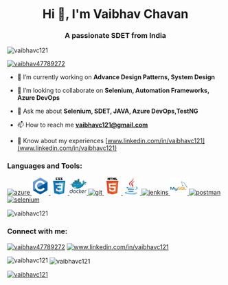 <h1 align="center">Hi 👋, I'm Vaibhav Chavan</h1>
<h3 align="center">A passionate SDET from India</h3>

<p align="left"> <img src="https://komarev.com/ghpvc/?username=vaibhavc121&label=Profile%20views&color=0e75b6&style=flat" alt="vaibhavc121" /> </p>

<p align="left"> <a href="https://twitter.com/vaibhav47789272" target="blank"><img src="https://img.shields.io/twitter/follow/vaibhav47789272?logo=twitter&style=for-the-badge" alt="vaibhav47789272" /></a> </p>

- 🔭 I’m currently working on **Advance Design Patterns, System Design**

- 👯 I’m looking to collaborate on **Selenium, Automation Frameworks, Azure DevOps**

- 💬 Ask me about **Selenium, SDET, JAVA, Azure DevOps,TestNG**

- 📫 How to reach me **vaibhavc121@gmail.com**

- 📄 Know about my experiences [www.linkedin.com/in/vaibhavc121](www.linkedin.com/in/vaibhavc121)

<h3 align="left">Languages and Tools:</h3>
<p align="left"> <a href="https://azure.microsoft.com/en-in/" target="_blank" rel="noreferrer"> <img src="https://www.vectorlogo.zone/logos/microsoft_azure/microsoft_azure-icon.svg" alt="azure" width="40" height="40"/> </a> <a href="https://www.cprogramming.com/" target="_blank" rel="noreferrer"> <img src="https://raw.githubusercontent.com/devicons/devicon/master/icons/c/c-original.svg" alt="c" width="40" height="40"/> </a> <a href="https://www.w3schools.com/css/" target="_blank" rel="noreferrer"> <img src="https://raw.githubusercontent.com/devicons/devicon/master/icons/css3/css3-original-wordmark.svg" alt="css3" width="40" height="40"/> </a> <a href="https://www.docker.com/" target="_blank" rel="noreferrer"> <img src="https://raw.githubusercontent.com/devicons/devicon/master/icons/docker/docker-original-wordmark.svg" alt="docker" width="40" height="40"/> </a> <a href="https://git-scm.com/" target="_blank" rel="noreferrer"> <img src="https://www.vectorlogo.zone/logos/git-scm/git-scm-icon.svg" alt="git" width="40" height="40"/> </a> <a href="https://www.w3.org/html/" target="_blank" rel="noreferrer"> <img src="https://raw.githubusercontent.com/devicons/devicon/master/icons/html5/html5-original-wordmark.svg" alt="html5" width="40" height="40"/> </a> <a href="https://www.java.com" target="_blank" rel="noreferrer"> <img src="https://raw.githubusercontent.com/devicons/devicon/master/icons/java/java-original.svg" alt="java" width="40" height="40"/> </a> <a href="https://www.jenkins.io" target="_blank" rel="noreferrer"> <img src="https://www.vectorlogo.zone/logos/jenkins/jenkins-icon.svg" alt="jenkins" width="40" height="40"/> </a> <a href="https://www.mysql.com/" target="_blank" rel="noreferrer"> <img src="https://raw.githubusercontent.com/devicons/devicon/master/icons/mysql/mysql-original-wordmark.svg" alt="mysql" width="40" height="40"/> </a> <a href="https://postman.com" target="_blank" rel="noreferrer"> <img src="https://www.vectorlogo.zone/logos/getpostman/getpostman-icon.svg" alt="postman" width="40" height="40"/> </a> <a href="https://www.selenium.dev" target="_blank" rel="noreferrer"> <img src="https://raw.githubusercontent.com/detain/svg-logos/780f25886640cef088af994181646db2f6b1a3f8/svg/selenium-logo.svg" alt="selenium" width="40" height="40"/> </a> </p>

<p><img align="center" src="https://github-readme-streak-stats.herokuapp.com/?user=vaibhavc121&" alt="vaibhavc121" /></p>

<h3 align="left">Connect with me:</h3>
<p align="left">
<a href="https://twitter.com/vaibhav47789272" target="blank"><img align="center" src="https://raw.githubusercontent.com/rahuldkjain/github-profile-readme-generator/master/src/images/icons/Social/twitter.svg" alt="vaibhav47789272" height="30" width="40" /></a>
<a href="https://linkedin.com/in/www.linkedin.com/in/vaibhavc121" target="blank"><img align="center" src="https://raw.githubusercontent.com/rahuldkjain/github-profile-readme-generator/master/src/images/icons/Social/linked-in-alt.svg" alt="www.linkedin.com/in/vaibhavc121" height="30" width="40" /></a>
</p>



<p><img align="left" src="https://github-readme-stats.vercel.app/api/top-langs?username=vaibhavc121&show_icons=true&locale=en&layout=compact" alt="vaibhavc121" /></p>

<p>&nbsp;<img align="center" src="https://github-readme-stats.vercel.app/api?username=vaibhavc121&show_icons=true&locale=en" alt="vaibhavc121" /></p>

<p align="left"> <a href="https://github.com/ryo-ma/github-profile-trophy"><img src="https://github-profile-trophy.vercel.app/?username=vaibhavc121" alt="vaibhavc121" /></a> </p>


